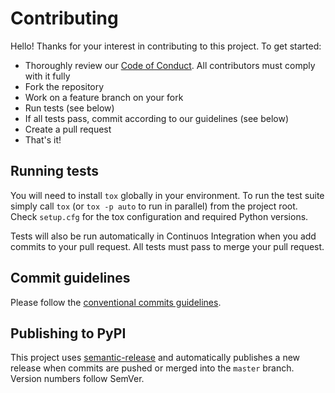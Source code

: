 # Contributing

Hello! Thanks for your interest in contributing to this project. To get started:

- Thoroughly review our [Code of Conduct]. All contributors must comply with it fully
- Fork the repository
- Work on a feature branch on your fork
- Run tests (see below)
- If all tests pass, commit according to our guidelines (see below)
- Create a pull request
- That's it!

## Running tests

You will need to install `tox` globally in your environment. To run the test suite simply call `tox` (or `tox -p auto` to run in parallel) from the project root. Check `setup.cfg` for the tox configuration and required Python versions.

Tests will also be run automatically in Continuos Integration when you add commits to your pull request. All tests must pass to merge your pull request.

## Commit guidelines

Please follow the [conventional commits guidelines](https://www.conventionalcommits.org/).

## Publishing to PyPI

This project uses [semantic-release](https://github.com/semantic-release/semantic-release) and automatically publishes a new release when commits are pushed or merged into the `master` branch. Version numbers follow SemVer.

[Code of Conduct]: CODE_OF_CONDUCT.md
[Angular commit format]: https://github.com/angular/angular.js/blob/master/DEVELOPERS.md#commit-message-format
